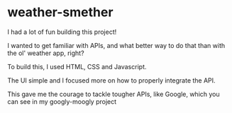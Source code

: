# weather-smether

I had a lot of fun building this project!

I wanted to get familiar with APIs, and what better way to do that than with the ol' weather app, right?

To build this, I used HTML, CSS and Javascript. 

The UI simple and I focused more on how to properly integrate the API. 

This gave me the courage to tackle tougher APIs, like Google, which you can see in my googly-moogly project
